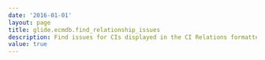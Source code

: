 ```yaml
---
date: '2016-01-01'
layout: page
title: glide.ecmdb.find_relationship_issues
description: Find issues for CIs displayed in the CI Relations formatter.
value: true 
---
```

